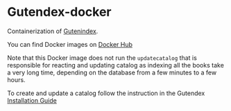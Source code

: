 # Gutendex-docker

Containerization of [Gutenindex](https://github.com/garethbjohnson/gutendex).

You can find Docker images on [Docker Hub](https://hub.docker.com/repository/docker/kasramp/gutendex/general)

Note that this Docker image does not run the `updatecatalog` that is
responsible for reacting and updating catalog as indexing all the books
take a very long time, depending on the database from a few minutes to a few hours.

To create and update a catalog follow the instruction in the Gutendex
[Installation Guide](https://github.com/garethbjohnson/gutendex/wiki/Installation-Guide#6-populate-the-database)
